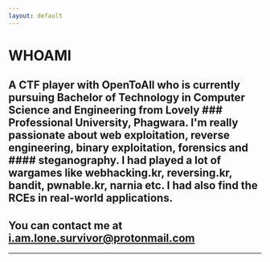 ```yaml
---
layout: default
---
```


# **WHOAMI**

## A CTF player with OpenToAll who is currently pursuing Bachelor of Technology in Computer Science and Engineering from Lovely ### Professional University, Phagwara. I'm really passionate about web exploitation, reverse engineering, binary exploitation, forensics and #### steganography. I had played a lot of wargames like webhacking.kr, reversing.kr, bandit, pwnable.kr, narnia etc. I had also find the RCEs in real-world applications. 


## You can contact me at **i.am.lone.survivor@protonmail.com**

---

